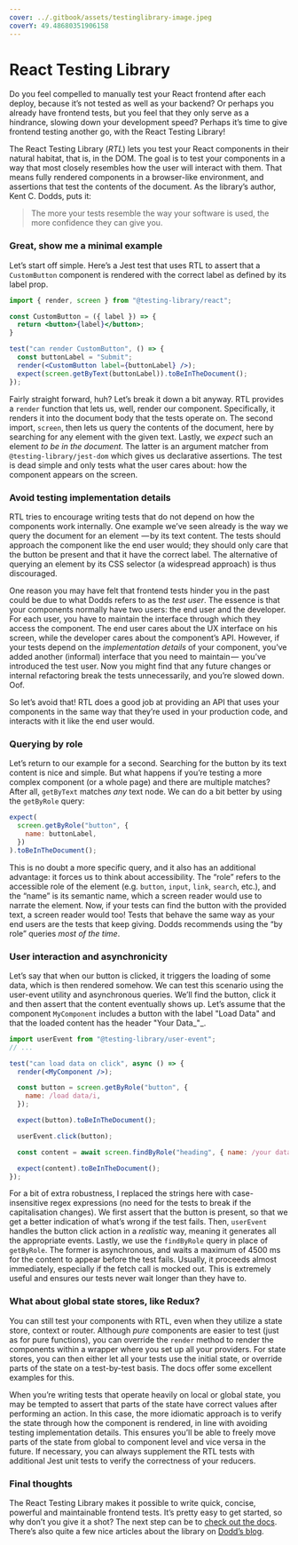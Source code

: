 ```yaml
---
cover: ../.gitbook/assets/testinglibrary-image.jpeg
coverY: 49.48680351906158
---
```


# React Testing Library

Do you feel compelled to manually test your React frontend after each deploy, because it’s not tested as well as your backend? Or perhaps you already have frontend tests, but you feel that they only serve as a hindrance, slowing down your development speed? Perhaps it’s time to give frontend testing another go, with the React Testing Library!

The React Testing Library (_RTL_) lets you test your React components in their natural habitat, that is, in the DOM. The goal is to test your components in a way that most closely resembles how the user will interact with them. That means fully rendered components in a browser-like environment, and assertions that test the contents of the document. As the library’s author, Kent C. Dodds, puts it:

> The more your tests resemble the way your software is used, the more confidence they can give you.

### Great, show me a minimal example

Let’s start off simple. Here’s a Jest test that uses RTL to assert that a `CustomButton` component is rendered with the correct label as defined by its label prop.

```jsx
import { render, screen } from "@testing-library/react";

const CustomButton = ({ label }) => {
  return <button>{label}</button>;
}

test("can render CustomButton", () => {
  const buttonLabel = "Submit";
  render(<CustomButton label={buttonLabel} />);
  expect(screen.getByText(buttonLabel)).toBeInTheDocument();
});
```

Fairly straight forward, huh? Let’s break it down a bit anyway. RTL provides a `render` function that lets us, well, render our component. Specifically, it renders it into the document body that the tests operate on. The second import, `screen`, then lets us query the contents of the document, here by searching for any element with the given text. Lastly, we _expect_ such an element _to be in the document_. The latter is an argument matcher from `@testing-library/jest-dom` which gives us declarative assertions. The test is dead simple and only tests what the user cares about: how the component appears on the screen.

### Avoid testing implementation details

RTL tries to encourage writing tests that do not depend on how the components work internally. One example we’ve seen already is the way we query the document for an element  — by its text content. The tests should approach the component like the end user would; they should only care that the button be present and that it have the correct label. The alternative of querying an element by its CSS selector (a widespread approach) is thus discouraged.

One reason you may have felt that frontend tests hinder you in the past could be due to what Dodds refers to as the _test user_. The essence is that your components normally have two users: the end user and the developer. For each user, you have to maintain the interface through which they access the component. The end user cares about the UX interface on his screen, while the developer cares about the component’s API. However, if your tests depend on the _implementation details_ of your component, you’ve added another (informal) interface that you need to maintain —  you’ve introduced the test user. Now you might find that any future changes or internal refactoring break the tests unnecessarily, and you’re slowed down. Oof.

So let’s avoid that! RTL does a good job at providing an API that uses your components in the same way that they’re used in your production code, and interacts with it like the end user would.

### Querying by role

Let’s return to our example for a second. Searching for the button by its text content is nice and simple. But what happens if you’re testing a more complex component (or a whole page) and there are multiple matches? After all, `getByText` matches _any_ text node. We can do a bit better by using the `getByRole` query:

```jsx
expect(
  screen.getByRole("button", {
    name: buttonLabel,
  })
).toBeInTheDocument();
```

This is no doubt a more specific query, and it also has an additional advantage: it forces us to think about accessibility. The “role” refers to the accessible role of the element (e.g. `button`, `input`, `link`, `search`, etc.), and the “name” is its semantic name, which a screen reader would use to narrate the element. Now, if your tests can find the button with the provided text, a screen reader would too! Tests that behave the same way as your end users are the tests that keep giving. Dodds recommends using the “by role” queries _most of the time_.

### User interaction and asynchronicity

Let’s say that when our button is clicked, it triggers the loading of some data, which is then rendered somehow. We can test this scenario using the user-event utility and asynchronous queries. We’ll find the button, click it and then assert that the content eventually shows up. Let’s assume that the component `MyComponent` includes a button with the label "Load Data" and that the loaded content has the header "Your Data_"_.

```jsx
import userEvent from "@testing-library/user-event";
// ...

test("can load data on click", async () => {
  render(<MyComponent />);

  const button = screen.getByRole("button", {
    name: /load data/i,
  });

  expect(button).toBeInTheDocument();

  userEvent.click(button);

  const content = await screen.findByRole("heading", { name: /your data/i });

  expect(content).toBeInTheDocument();
});
```

For a bit of extra robustness, I replaced the strings here with case-insensitive regex expressions (no need for the tests to break if the capitalisation changes). We first assert that the button is present, so that we get a better indication of what’s wrong if the test fails. Then, `userEvent` handles the button click action in a _realistic_ way, meaning it generates all the appropriate events. Lastly, we use the `findByRole` query in place of `getByRole`. The former is asynchronous, and waits a maximum of 4500 ms for the content to appear before the test fails. Usually, it proceeds almost immediately, especially if the fetch call is mocked out. This is extremely useful and ensures our tests never wait longer than they have to.

### What about global state stores, like Redux?

You can still test your components with RTL, even when they utilize a state store, context or router. Although _pure_ components are easier to test (just as for pure functions), you can override the `render` method to render the components within a wrapper where you set up all your providers. For state stores, you can then either let all your tests use the initial state, or override parts of the state on a test-by-test basis. The docs offer some excellent examples for this.

When you’re writing tests that operate heavily on local or global state, you may be tempted to assert that parts of the state have correct values after performing an action. In this case, the more idiomatic approach is to verify the state through how the component is rendered, in line with avoiding testing implementation details. This ensures you’ll be able to freely move parts of the state from global to component level and vice versa in the future. If necessary, you can always supplement the RTL tests with additional Jest unit tests to verify the correctness of your reducers.

### Final thoughts

The React Testing Library makes it possible to write quick, concise, powerful and maintainable frontend tests. It’s pretty easy to get started, so why don’t you give it a shot? The next step can be to [check out the docs](https://testing-library.com/docs/react-testing-library/intro/). There’s also quite a few nice articles about the library on [Dodd’s blog](https://kentcdodds.com/blog/).
